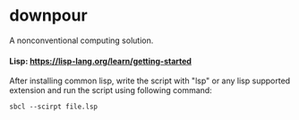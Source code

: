 # downpour
A nonconventional computing solution.

#### Lisp: https://lisp-lang.org/learn/getting-started

After installing common lisp, write the script with "lsp" or any lisp supported extension and run the script using following command:

	sbcl --scirpt file.lsp

